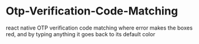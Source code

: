 # Otp-Verification-Code-Matching
react native OTP verification code matching where error makes the boxes red, and by typing anything it goes back to its default color
